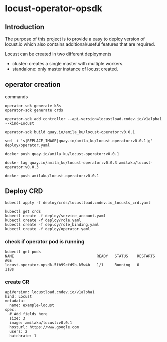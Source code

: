 # locust-operator-opsdk

## Introduction
The purpose of this project is to provide a easy to deploy version of locust.io which also contains additional/useful features that are required.

Locust can be created in two different deployments
 - cluster: creates a single master with multiple workers.
 - standalone: only master instance of locust created.

## operator creation

commands

```
operator-sdk generate k8s
operator-sdk generate crds

operator-sdk add controller --api-version=locustload.cndev.io/v1alpha1 --kind=Locust

operator-sdk build quay.io/amila_ku/locust-operator:v0.0.1

sed -i 's|REPLACE_IMAGE|quay.io/amila_ku/locust-operator:v0.0.1|g' deploy/operator.yaml

docker push quay.io/amila_ku/locust-operator:v0.0.1

docker tag quay.io/amila_ku/locust-operator:v0.0.3 amilaku/locust-operator:v0.0.3

docker push amilaku/locust-operator:v0.0.1
```
## Deploy CRD

```
kubectl apply -f deploy/crds/locustload.cndev.io_locusts_crd.yaml 

kubectl get crds
kubectl create -f deploy/service_account.yaml
kubectl create -f deploy/role.yaml
kubectl create -f deploy/role_binding.yaml
kubectl create -f deploy/operator.yaml

```

### check if operator pod is running 

```
kubectl get pods
NAME                                     READY   STATUS    RESTARTS   AGE
locust-operator-opsdk-5fb99cfd9b-k5w4b   1/1     Running   0          118s

```

### create CR

```
apiVersion: locustload.cndev.io/v1alpha1
kind: Locust
metadata:
  name: example-locust
spec:
  # Add fields here
  size: 3
  image: amilaku/locust:v0.0.1
  hosturl: https://www.google.com
  users: 2
  hatchrate: 1
```
